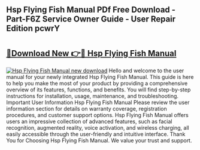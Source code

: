 ## Hsp Flying Fish Manual PDf Free Download - Part-F6Z Service Owner Guide - User Repair Edition pcwrY

# <h2><a href="http://cf17367.oget.top/?id=Hsp+Flying+Fish+Manual">🔗Download New 👉🔴 Hsp Flying Fish Manual</a></h2>

[![Hsp Flying Fish Manual new download](https://i.imgur.com/5g1atiW.png)](http://cf17367.oget.top/?id=Hsp+Flying+Fish+Manual)
Hello and welcome to the user manual for your newly integrated Hsp Flying Fish Manual. This guide is here to help you make the most of your product by providing a comprehensive overview of its features, functions, and benefits. You will find step-by-step instructions for installation, usage, maintenance, and troubleshooting. Important User Information Hsp Flying Fish Manual Please review the user information section for details on warranty coverage, registration procedures, and customer support options. Hsp Flying Fish Manual offers users an impressive collection of advanced features, such as facial recognition, augmented reality, voice activation, and wireless charging, all easily accessible through the user-friendly and intuitive interface. Thank You for Choosing Hsp Flying Fish Manual. We value your trust and support.
